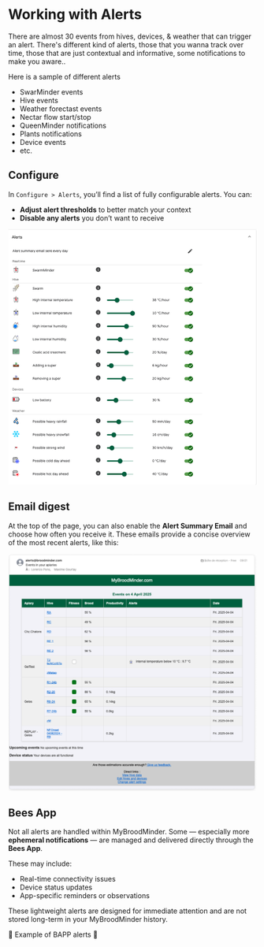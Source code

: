
# Working with Alerts

There are almost 30 events from hives, devices, & weather that can trigger an alert. There's different kind of alerts, those that you wanna track over time, those that are just contextual and informative, some notifications to make you aware..

Here is a sample of different alerts

- SwarMinder events
- Hive events
- Weather forectast events
- Nectar flow start/stop
- QueenMinder notifications
- Plants notifications 
- Device events
- etc.


## Configure

In `Configure > Alerts`, you’ll find a list of fully configurable alerts. You can:

- **Adjust alert thresholds** to better match your context
- **Disable any alerts** you don’t want to receive

![Configurable Alerts](../assets/50_mybroodminder_v5.assets/alerts/config_alerts.png#MediumImg)


## Email digest

At the top of the page, you can also enable the **Alert Summary Email** and choose how often you receive it. These emails provide a concise overview of the most recent alerts, like this:

![Email Summary](../assets/50_mybroodminder_v5.assets/alerts/email_alerts.png)


## Bees App

Not all alerts are handled within MyBroodMinder. Some — especially more **ephemeral notifications** — are managed and delivered directly through the **Bees App**.

These may include:

- Real-time connectivity issues
- Device status updates
- App-specific reminders or observations

These lightweight alerts are designed for immediate attention and are not stored long-term in your MyBroodMinder history.


🚧 Example of BAPP alerts 🚧

